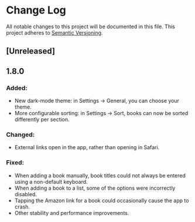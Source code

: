 # Change Log
All notable changes to this project will be documented in this file.
This project adheres to [Semantic Versioning](http://semver.org/).

## [Unreleased]

## 1.8.0
### Added:
- New dark-mode theme: in Settings -> General, you can choose your theme.
- More configurable sorting: in Settings -> Sort, books can now be sorted differently per section.

### Changed:
- External links open in the app, rather than opening in Safari.

### Fixed:
- When adding a book manually, book titles could not always be entered using a non-default keyboard.
- When adding a book to a list, some of the options were incorrectly disabled.
- Tapping the Amazon link for a book could occasionally cause the app to crash.
- Other stability and performance improvements.
